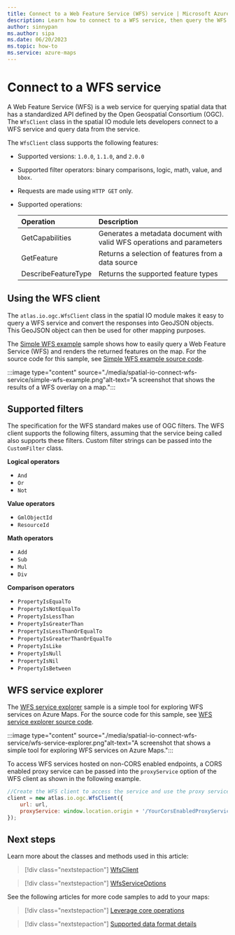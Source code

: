 ```yaml
---
title: Connect to a Web Feature Service (WFS) service | Microsoft Azure Maps
description: Learn how to connect to a WFS service, then query the WFS service using the Azure Maps web SDK and the Spatial IO module.
author: sinnypan
ms.author: sipa
ms.date: 06/20/2023
ms.topic: how-to
ms.service: azure-maps
---
```


# Connect to a WFS service

A Web Feature Service (WFS) is a web service for querying spatial data that has a standardized API defined by the Open Geospatial Consortium (OGC). The `WfsClient` class in the spatial IO module lets developers connect to a WFS service and query data from the service.

The `WfsClient` class supports the following features:

- Supported versions: `1.0.0`, `1.1.0`, and `2.0.0`
- Supported filter operators: binary comparisons, logic, math, value, and `bbox`.
- Requests are made using `HTTP GET` only.
- Supported operations:

    | Operation | Description |
    | :-- | :-- |
    | GetCapabilities | Generates a metadata document with valid WFS operations and parameters |
    | GetFeature | Returns a selection of features from a data source |
    | DescribeFeatureType | Returns the supported feature types |

## Using the WFS client

The `atlas.io.ogc.WfsClient` class in the spatial IO module makes it easy to query a WFS service and convert the responses into GeoJSON objects. This GeoJSON object can then be used for other mapping purposes.

The [Simple WFS example] sample shows how to easily query a Web Feature Service (WFS) and renders the returned features on the map. For the source code for this sample, see [Simple WFS example source code].

:::image type="content" source="./media/spatial-io-connect-wfs-service/simple-wfs-example.png"alt-text="A screenshot that shows the results of a WFS overlay on a map.":::

<!--------------------------------------------------
> [!VIDEO //codepen.io/azuremaps/embed/MWwvVYY/?height=500&theme-id=0&default-tab=js,result&embed-version=2&editable=true]
---------------------------------------------------->

## Supported filters

The specification for the WFS standard makes use of OGC filters. The WFS client supports the following filters, assuming that the service being called also supports these filters. Custom filter strings can be passed into the `CustomFilter` class.

**Logical operators**

- `And`
- `Or`
- `Not`

**Value operators**

- `GmlObjectId`
- `ResourceId`

**Math operators**

- `Add`
- `Sub`
- `Mul`
- `Div`

**Comparison operators**

- `PropertyIsEqualTo`
- `PropertyIsNotEqualTo`
- `PropertyIsLessThan`
- `PropertyIsGreaterThan`
- `PropertyIsLessThanOrEqualTo`
- `PropertyIsGreaterThanOrEqualTo`
- `PropertyIsLike`
- `PropertyIsNull`
- `PropertyIsNil`
- `PropertyIsBetween`
<!--------------------------------------------------
The [WFS filter example] sample demonstrates the use of different filters with the WFS client. For the source code for this sample, see [WFS filter example source code].

:::image type="content" source="./media/spatial-io-connect-wfs-service/wfs-filter-example.png"alt-text="A screenshot that shows The WFS filter sample that demonstrates the use of different filters with the WFS client.":::
-------------------------------------------------->
<!--------------------------------------------------
> [!VIDEO //codepen.io/azuremaps/embed/NWqvYrV/?height=500&theme-id=0&default-tab=result&embed-version=2&editable=true]
-------------------------------------------------->

## WFS service explorer

The [WFS service explorer] sample is a simple tool for exploring WFS services on Azure Maps. For the source code for this sample, see [WFS service explorer source code].

:::image type="content" source="./media/spatial-io-connect-wfs-service/wfs-service-explorer.png"alt-text="A screenshot that shows a simple tool for exploring WFS services on Azure Maps.":::

<!--------------------------------------------------
> [!VIDEO //codepen.io/azuremaps/embed/bGdrvmG/?height=700&theme-id=0&default-tab=result&embed-version=2&editable=true]
-------------------------------------------------->

To access WFS services hosted on non-CORS enabled endpoints, a CORS enabled proxy service can be passed into the `proxyService` option of the WFS client as shown in the following example.

```JavaScript
//Create the WFS client to access the service and use the proxy service settings
client = new atlas.io.ogc.WfsClient({
    url: url,
    proxyService: window.location.origin + '/YourCorsEnabledProxyService.ashx?url='
});
```

## Next steps

Learn more about the classes and methods used in this article:

> [!div class="nextstepaction"]
> [WfsClient]

> [!div class="nextstepaction"]
> [WfsServiceOptions]

See the following articles for more code samples to add to your maps:

> [!div class="nextstepaction"]
> [Leverage core operations]

> [!div class="nextstepaction"]
> [Supported data format details]

[Leverage core operations]: spatial-io-core-operations.md
[Simple WFS example source code]: https://github.com/Azure-Samples/AzureMapsCodeSamples/blob/main/Samples/Spatial%20IO%20Module/Simple%20WFS%20example/Simple%20WFS%20example.html
[Simple WFS example]: https://samples.azuremaps.com/spatial-io-module/simple-wfs-example
[Supported data format details]: spatial-io-supported-data-format-details.md
[WFS filter example]: https://samples.azuremaps.com/spatial-io-module/wfs-filter-examples
[WFS service explorer source code]: https://github.com/Azure-Samples/AzureMapsCodeSamples/blob/main/Samples/Spatial%20IO%20Module/WFS%20service%20explorer/WFS%20service%20explorer.html
[WFS service explorer]: https://samples.azuremaps.com/spatial-io-module/wfs-service-explorer
[WfsClient]: /JavaScript/api/azure-maps-spatial-io/atlas.io.ogc.wfsclient
[WfsServiceOptions]: /JavaScript/api/azure-maps-spatial-io/atlas.wfsserviceoptions
